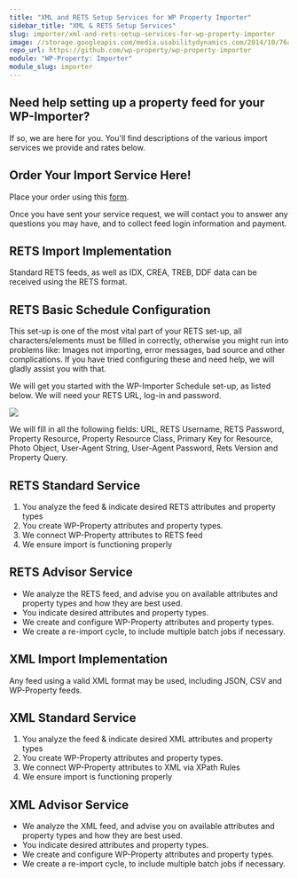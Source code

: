 ```yaml
---
title: "XML and RETS Setup Services for WP Property Importer"
sidebar_title: "XML & RETS Setup Services"
slug: importer/xml-and-rets-setup-services-for-wp-property-importer
image: //storage.googleapis.com/media.usabilitydynamics.com/2014/10/76a8eb10-wpproperty-extension-importer-icon-300x300.png
repo_url: https://github.com/wp-property/wp-property-importer
module: "WP-Property: Importer"
module_slug: importer
---
```


## Need help setting up a property feed for your WP-Importer?

If so, we are here for you. You'll find descriptions of the various import services we provide and rates below.

## Order Your Import Service Here!

Place your order using this [form](https://www.usabilitydynamics.com/contact-us).

Once you have sent your service request, we will contact you to answer any questions you may have, and to collect feed login information and payment.


## RETS Import Implementation

Standard RETS feeds, as well as IDX, CREA, TREB, DDF data can be received using the RETS format.

## RETS Basic Schedule Configuration 

This set-up is one of the most vital part of your RETS set-up, all characters/elements must be filled in correctly, otherwise you might run into problems like: Images not importing, error messages, bad source and other complications. 
If you have tried configuring these and need help, we will gladly assist you with that. 

We will get you started with the WP-Importer Schedule set-up, as listed below. We will need your RETS URL, log-in and password.
 
![](https://storage.googleapis.com/media.usabilitydynamics.com/2016/11/2016-11-11_1147.png)

We will fill in all the following fields: URL, RETS Username, RETS Password, Property Resource, Property Resource Class, Primary Key for Resource, Photo Object, User-Agent String, User-Agent Password, Rets Version and Property Query. 

## RETS Standard Service 

1.  You analyze the feed & indicate desired RETS attributes and property types
2.  You create WP-Property attributes and property types.
3.  We connect WP-Property attributes to RETS feed
4.  We ensure import is functioning properly


## RETS Advisor Service 

*   We analyze the  RETS feed, and advise you on available attributes and property types and how they are best used.
*   You indicate desired attributes and property types. 
*   We create and configure WP-Property attributes and property types.
*   We create a re-import cycle, to include multiple batch jobs if necessary.


## XML Import Implementation

Any feed using a valid XML format may be used, including JSON, CSV and WP-Property feeds.

## XML Standard Service 

1.  You analyze the feed & indicate desired XML attributes and property types
2.  You create WP-Property attributes and property types.
3.  We connect WP-Property attributes to XML via XPath Rules
4.  We ensure import is functioning properly

## XML Advisor Service 

*   We analyze the XML feed, and advise you on available attributes and property types and how they are best used.
*   You indicate desired attributes and property types.
*   We create and configure WP-Property attributes and property types.
*   We create a re-import cycle, to include multiple batch jobs if necessary.
